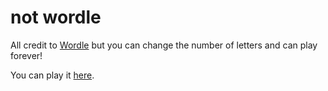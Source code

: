 # not wordle
All credit to [Wordle](https://www.powerlanguage.co.uk/wordle/) but you can change the number of letters and can play forever!

You can play it [here](https://notwordle.netlify.app).
